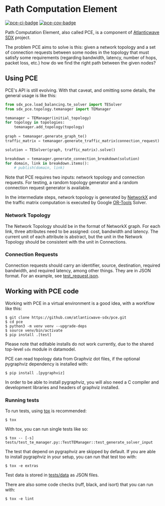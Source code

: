 # Path Computation Element

[![pce-ci-badge]][pce-ci] [![pce-cov-badge]][pce-cov]

Path Computation Element, also called PCE, is a component of
[Atlanticwave SDX][aw-sdx] project.

The problem PCE aims to solve is this: given a network topology and a
set of connection requests between some nodes in the topology that
must satisfy some requirements (regarding bandwidth, latency, number
of hops, packet loss, etc.) how do we find the right path between the
given nodes?

## Using PCE

PCE's API is still evolving.  With that caveat, and omitting some
details, the general usage is like this:

```python
from sdx_pce.load_balancing.te_solver import TESolver
from sdx_pce.topology.temanager import TEManager

temanager = TEManager(initial_topology)
for topology in topologies:
    temanager.add_topology(topology)
    
graph = temanager.generate_graph_te()
traffic_matrix = temanager.generate_traffic_matrix(connection_request)

solution = TESolver(graph, traffic_matrix).solve()

breakdown = temanager.generate_connection_breakdown(solution)
for domain, link in breakdown.items():
    # publish(domain, link)
```

Note that PCE requires two inputs: network topology and connection
requests.  For testing, a random topology generator and a random
connection request generator is available.

In the intermediate steps, network topology is generated by [NetworkX]
and the traffic matrix computation is executed by Google [OR-Tools]
Solver.


### Network Topology

The Network Topology should be in the format of NetworkX graph. For
each link, three attributes need to be assigned: cost, bandwidth and
latency. The current unit of each attribute is abstract, but the unit
in the Network Topology should be consistent with the unit in
Connections.


### Connection Requests

Connection requests should carry an identifier, source, destination,
required bandwidth, and required latency, among other things.  They
are in JSON format.  For an example, see [test_request.json].


## Working with PCE code

Working with PCE in a virtual environment is a good idea, with a
workflow like this:

```console
$ git clone https://github.com/atlanticwave-sdx/pce.git
$ cd pce
$ python3 -m venv venv --upgrade-deps
$ source venv/bin/activate
$ pip install .[test]
```

Please note that editable installs do not work currently, due to the
shared top-level `sdx` module in datamodel.

PCE can read topology data from Graphviz dot files, if the optional
pygraphviz dependency is installed with:

```console
$ pip install .[pygraphviz]
```

In order to be able to install pygraphviz, you will also need a C
compiler and development libraries and headers of graphviz installed.


### Running tests

To run tests, using [tox] is recommended:

```console
$ tox
```

With tox, you can run single tests like so:

```console
$ tox -- [-s] tests/test_te_manager.py::TestTEManager::test_generate_solver_input
```

The test that depend on pygraphviz are skipped by default.  If you are
able to install pygraphviz in your setup, you can run that test too
with:

```console
$ tox -e extras
```

Test data is stored in [tests/data](./tests/data) as JSON files.

There are also some code checks (ruff, black, and isort) that you can
run with:

```console
$ tox -e lint
```


<!-- URLs -->

[aw-sdx]: https://www.atlanticwave-sdx.net/ (Atlanticwave-SDX)

[pce-ci-badge]: https://github.com/atlanticwave-sdx/pce/actions/workflows/test.yml/badge.svg
[pce-ci]: https://github.com/atlanticwave-sdx/pce/actions/workflows/test.yml

[pce-cov-badge]: https://coveralls.io/repos/github/atlanticwave-sdx/pce/badge.svg?branch=main (Coverage Status)
[pce-cov]: https://coveralls.io/github/atlanticwave-sdx/pce?branch=main

[NetworkX]: https://networkx.org/
[OR-Tools]: https://developers.google.com/optimization/

[tox]: https://tox.wiki/en/latest/index.html

[test_request.json]: ./src/sdx/pce/data/requests/test_request.json

[ruff]: https://pypi.org/project/ruff/
[black]: https://pypi.org/project/black/
[isort]: https://pypi.org/project/isort/
